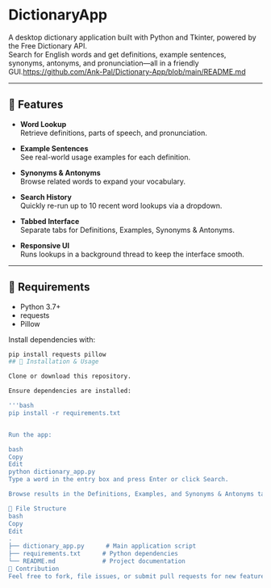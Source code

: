 # DictionaryApp

A desktop dictionary application built with Python and Tkinter, powered by the Free Dictionary API.  
Search for English words and get definitions, example sentences, synonyms, antonyms, and pronunciation—all in a friendly GUI.https://github.com/Ank-Pal/Dictionary-App/blob/main/README.md

---

## 🌟 Features

- **Word Lookup**  
  Retrieve definitions, parts of speech, and pronunciation.

- **Example Sentences**  
  See real-world usage examples for each definition.

- **Synonyms & Antonyms**  
  Browse related words to expand your vocabulary.

- **Search History**  
  Quickly re-run up to 10 recent word lookups via a dropdown.

- **Tabbed Interface**  
  Separate tabs for Definitions, Examples, Synonyms & Antonyms.

- **Responsive UI**  
  Runs lookups in a background thread to keep the interface smooth.

---

## 🔧 Requirements

- Python 3.7+  
- requests  
- Pillow  

Install dependencies with:

```bash
pip install requests pillow
## 🚀 Installation & Usage

Clone or download this repository.

Ensure dependencies are installed:

'''bash
pip install -r requirements.txt


Run the app:

bash
Copy
Edit
python dictionary_app.py
Type a word in the entry box and press Enter or click Search.

Browse results in the Definitions, Examples, and Synonyms & Antonyms tabs.

📂 File Structure
bash
Copy
Edit
.
├── dictionary_app.py      # Main application script
├── requirements.txt      # Python dependencies
└── README.md             # Project documentation
🤝 Contribution
Feel free to fork, file issues, or submit pull requests for new features, bug fixes, or styling improvements.


